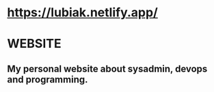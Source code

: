 # https://lubiak.netlify.app/
# WEBSITE
## My personal website about sysadmin, devops and programming.

